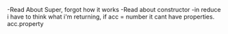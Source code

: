 -Read About Super, forgot how it works
-Read about constructor
-in reduce i have to think what i'm returning, if acc = number it cant have properties. acc.property